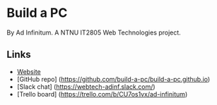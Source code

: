 # Build a PC
By Ad Infinitum. A NTNU IT2805 Web Technologies project.

## Links
+ [Website](https://build-a-pc.github.io/)
+ [GitHub repo] (https://github.com/build-a-pc/build-a-pc.github.io)
+ [Slack chat] (https://webtech-adinf.slack.com/)
+ [Trello board] (https://trello.com/b/CU7os1vx/ad-infinitum)
